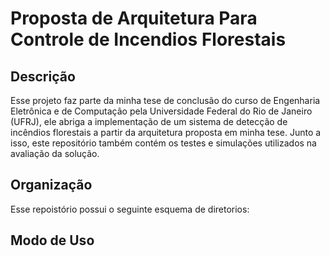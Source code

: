 # Proposta de Arquitetura Para Controle de Incendios Florestais

## Descrição

Esse projeto faz parte da minha tese de conclusão do curso de Engenharia Eletrônica e de Computação pela Universidade Federal do Rio de Janeiro (UFRJ), ele abriga a implementação de um sistema de detecção de incêndios florestais a partir da arquitetura proposta em minha tese. Junto a isso, este repositório também contém os testes e simulações utilizados na avaliação da solução.

## Organização 

Esse repoistório possui o seguinte esquema de diretorios:

## Modo de Uso

